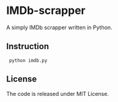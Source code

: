 # IMDb-scrapper
A simply IMDb scrapper written in Python.

## Instruction

```
 python imdb.py
```

## License

The code is released under MIT License. 
